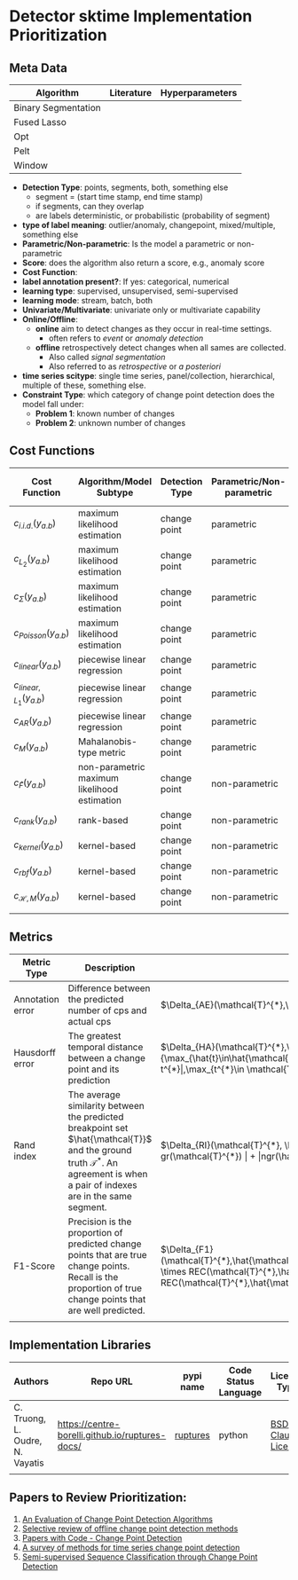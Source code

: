 # Detector sktime Implementation Prioritization

## Meta Data
| Algorithm | Literature | Hyperparameters |
| ----------- | ----------- | ----------- |
| Binary Segmentation  |  |
| Fused Lasso |  |
| Opt |  |
| Pelt |  |
| Window |  |

* **Detection Type**: points, segments, both, something else
    * segment = (start time stamp, end time stamp)
    * if segments, can they overlap
    * are labels deterministic, or probabilistic (probability of segment)
* **type of label meaning**: outlier/anomaly, changepoint, mixed/multiple, something else
* **Parametric/Non-parametric**: Is the model a parametric or non-parametric
* **Score**: does the algorithm also return a score, e.g., anomaly score
* **Cost Function**:
* **label annotation present?**: If yes: categorical, numerical
* **learning type**: supervised, unsupervised, semi-supervised
* **learning mode**: stream, batch, both
* **Univariate/Multivariate**: univariate only or multivariate capability
* **Online/Offline**:
  * **online** aim to detect changes as they occur in real-time settings.
    * often refers to *event* or *anomaly detection*
  * **offline** retrospectively detect changes when all sames are collected.
    * Also called *signal segmentation*
    * Also referred to as *retrospective* or *a posteriori*
* **time series scitype**: single time series, panel/collection, hierarchical, multiple of these, something else.
* **Constraint Type**: which category of change point detection does the model fall under:
  * **Problem 1**: known number of changes
  * **Problem 2**: unknown number of changes


## Cost Functions
| Cost Function | Algorithm/Model Subtype | Detection Type | Parametric/Non-parametric | Score? | Search Method | Label Annotation Present? | Learning Type | Learning Mode | Univariate | Multivariate | Online/Offline | Problem Type | Time Series scitype |
| ----------- | ----------- | ----------- | ----------- | ----------- | ----------- | ----------- | ----------- | ----------- | ----------- | ----------- | ----------- | ----------- | ---------- |
| $c_{i.i.d.}(y_{a.b})$ | maximum likelihood estimation | change point | parametric |  |  |  |  |  |  |  |  |  |  |  |
| $c_{L_{2}}(y_{a.b})$ | maximum likelihood estimation | change point | parametric |  |  |  |  |  |  |  |  |  |  |  |
| $c_{\Sigma}(y_{a.b})$ | maximum likelihood estimation | change point | parametric |  |  |  |  |  |  |  |  |  |  |  |
| $c_{Poisson}(y_{a.b})$ | maximum likelihood estimation | change point | parametric |  |  |  |  |  |  |  |  |  |  |  |
| $c_{linear}(y_{a.b})$ | piecewise linear regression | change point | parametric |  |  |  |  |  |  |  |  |  |  |  |
| $c_{linear,L_{1}}(y_{a.b})$ | piecewise linear regression | change point | parametric |  |  |  |  |  |  |  |  |  |  |  |
| $c_{AR}(y_{a.b})$ | piecewise linear regression | change point | parametric |  |  |  |  |  |  |  |  |  |  |  |
| $c_{M}(y_{a.b})$| Mahalanobis-type metric | change point | parametric |  |  |  |  |  |  |  |  |  |  |  |
| $c_{\hat{F}}(y_{a.b})$ | non-parametric maximum likelihood estimation | change point | non-parametric |  |  |  |  |  |  |  |  |  |  |  |
| $c_{rank}(y_{a.b})$ | rank-based | change point | non-parametric |  |  |  |  |  |  |  |  |  |  |  |
| $c_{kernel}(y_{a.b})$ | kernel-based | change point | non-parametric |  |  |  |  |  |  |  |  |  |  |  |
| $c_{rbf}(y_{a.b})$ | kernel-based | change point | non-parametric |  |  |  |  |  |  |  |  |  |  |  |
| $c_{\mathcal{H},M}(y_{a.b})$ | kernel-based | change point | non-parametric |  |  |  |  |  |  |  |  |  |  |  |
| |  |  |  |  |  |  |  |  |  |  |  |  |  |


## Metrics
| Metric Type | Description | Math Description | Source |
| - | - | --- | - |
| Annotation error | Difference between the predicted  number of cps and actual cps | $\Delta_{AE}(\mathcal{T}^{*},\hat{\mathcal{T}}):=\|\hat{K} - K^{*}\|$ | [(C. Truong 2020, Sec.3)](https://www.sciencedirect.com/science/article/pii/S0165168419303494)|
| Hausdorff error | The greatest temporal distance between a change point and its prediction | $\Delta_{HA}(\mathcal{T}^{*},\hat{\mathcal{T}}):= \max{\{\max_{\hat{t}\in\hat{\mathcal{T}}} \min_{t^{*}\in\mathcal{T}^{*}} \|\hat{t}-t^{*}\|,\max_{t^{*}\in \mathcal{T}^{*}} \min_{\hat{t}\in\hat{\mathcal{T}}}\|\hat{t}-t^{*}\|\}}$ | [(C. Truong 2020, Sec.3)](https://www.sciencedirect.com/science/article/pii/S0165168419303494) |
| Rand index | The average similarity between the predicted breakpoint set $\hat{\mathcal{T}}$ and the ground truth $\mathcal{T}^{*}$. An agreement is when a pair of indexes are in the same segment. | $\Delta_{RI}(\mathcal{T}^{*}, \hat{\mathcal{T}}):=\frac{\|gr(\hat{\Tau}) \cap gr(\mathcal{T}^{*}) \| + \|ngr(\hat{\Tau}) \cap ngr(\mathcal{T}^{*}) \|}{T(T-1)}$ | [(C. Truong 2020, Sec.3)](https://www.sciencedirect.com/science/article/pii/S0165168419303494) |
| F1-Score | Precision is the proportion of predicted change points that are true change points. Recall is the proportion of true change points that are well predicted.  | $\Delta_{F1}(\mathcal{T}^{*},\hat{\mathcal{T}}):=2\times\frac{PREC(\mathcal{T}^{*},\hat{\mathcal{T}}) \times REC(\mathcal{T}^{*},\hat{\mathcal{T}})}{PREC(\mathcal{T}^{*},\hat{\mathcal{T}}) + REC(\mathcal{T}^{*},\hat{\mathcal{T}})}$ | [(C. Truong 2020, Sec.3)](https://www.sciencedirect.com/science/article/pii/S0165168419303494) |
|  | |  | |



## Implementation Libraries
| Authors | Repo URL | pypi name | Code Status Language | License Type | Maintained | Governance Model |
| ----------- | ----------- | ----------- | ----------- | ----------- | ----------- | ----------- |
| C. Truong, L. Oudre, N. Vayatis  | https://centre-borelli.github.io/ruptures-docs/ | [ruptures](https://pypi.org/project/ruptures/)  | python  | [BSD 2-Clause License](https://centre-borelli.github.io/ruptures-docs/#license) | yes |  |
|  |  |  |  |  |  |  |


## Papers to Review Prioritization:
1. [An Evaluation of Change Point Detection Algorithms](https://arxiv.org/pdf/2003.06222)
2. [Selective review of offline change point detection methods](https://doi.org/10.1016/j.sigpro.2019.107299)
3. [Papers with Code - Change Point Detection](https://paperswithcode.com/task/change-point-detection)
4. [A survey of methods for time series change point detection](https://link.springer.com/article/10.1007/s10115-016-0987-z)
5. [Semi-supervised Sequence Classification through Change Point Detection](https://ojs.aaai.org/index.php/AAAI/article/view/16814)

